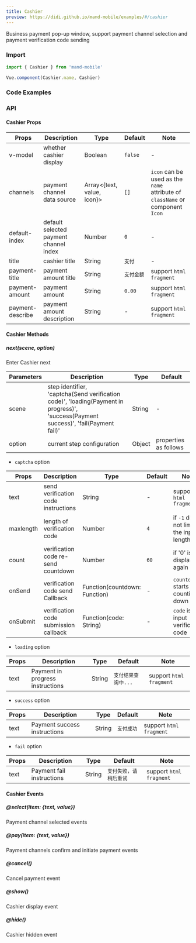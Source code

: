 ```yaml
---
title: Cashier
preview: https://didi.github.io/mand-mobile/examples/#/cashier
---
```


Business payment pop-up window, support payment channel selection and payment verification code sending

### Import

```javascript
import { Cashier } from 'mand-mobile'

Vue.component(Cashier.name, Cashier)
```

### Code Examples
<!-- DEMO -->

### API

#### Cashier Props
|Props | Description | Type | Default | Note|
|----|-----|------|------|------|
|v-model|whether cashier display|Boolean|`false`|-|
|channels|payment channel data source|Array<{text, value, icon}>|`[]`|`icon` can be used as the `name` attribute of `className` or component `Icon`|
|default-index|default selected payment channel index|Number|`0`|-|
|title|cashier title|String|`支付`|-|
|payment-title|payment amount title|String|`支付金额`|support `html fragment`|
|payment-amount|payment amount|String|`0.00`|support `html fragment`|
|payment-describe|payment amount description|String|-|support `html fragment`|

#### Cashier Methods

##### next(scene, option)
Enter Cashier next

|Parameters | Description | Type | Default|
|----|-----|------|------|
| scene | step identifier, 'captcha(Send verification code)', 'loading(Payment in progress)', 'success(Payment success)', 'fail(Payment fail)' | String |-|
| option | current step configuration | Object |properties as follows|

* `captcha` option

|Props | Description | Type | Default | Note|
|----|-----|------|------|------|
|text|send verification code instructions | String |-|support `html fragment`|
|maxlength|length of verification code | Number  |`4`|if `-1` does not limit the input length|
|count|verification code re-send countdown | Number  |`60`|if '0' is not displayed again|
|onSend|verification code send Callback | Function(countdown: Function) |-|`countdown` starts counting down|
|onSubmit|verification code submission callback | Function(code: String) |-|`code` is the input verification code|

* `loading` option

|Props | Description | Type | Default | Note|
|----|-----|------|------|------|
|text|Payment in progress instructions | String |`支付结果查询中...`|support `html fragment`|

* `success` option

|Props | Description | Type | Default | Note|
|----|-----|------|------|------|
|text|Payment success instructions | String |`支付成功`|support `html fragment`|

* `fail` option

|Props | Description | Type | Default | Note|
|----|-----|------|------|------|
|text|Payment fail instructions | String |`支付失败，请稍后重试`|support `html fragment`|

#### Cashier Events

##### @select(item: {text, value})
Payment channel selected events

##### @pay(item: {text, value})
Payment channels confirm and initiate payment events

##### @cancel()
Cancel payment event

##### @show()
Cashier display event

##### @hide()
Cashier hidden event
